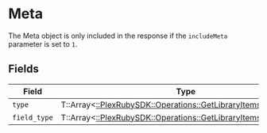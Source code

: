# Meta

The Meta object is only included in the response if the `includeMeta` parameter is set to `1`.



## Fields

| Field                                                                                                                    | Type                                                                                                                     | Required                                                                                                                 | Description                                                                                                              |
| ------------------------------------------------------------------------------------------------------------------------ | ------------------------------------------------------------------------------------------------------------------------ | ------------------------------------------------------------------------------------------------------------------------ | ------------------------------------------------------------------------------------------------------------------------ |
| `type`                                                                                                                   | T::Array<[::PlexRubySDK::Operations::GetLibraryItemsLibraryType](../../models/operations/getlibraryitemslibrarytype.md)> | :heavy_minus_sign:                                                                                                       | N/A                                                                                                                      |
| `field_type`                                                                                                             | T::Array<[::PlexRubySDK::Operations::GetLibraryItemsFieldType](../../models/operations/getlibraryitemsfieldtype.md)>     | :heavy_minus_sign:                                                                                                       | N/A                                                                                                                      |